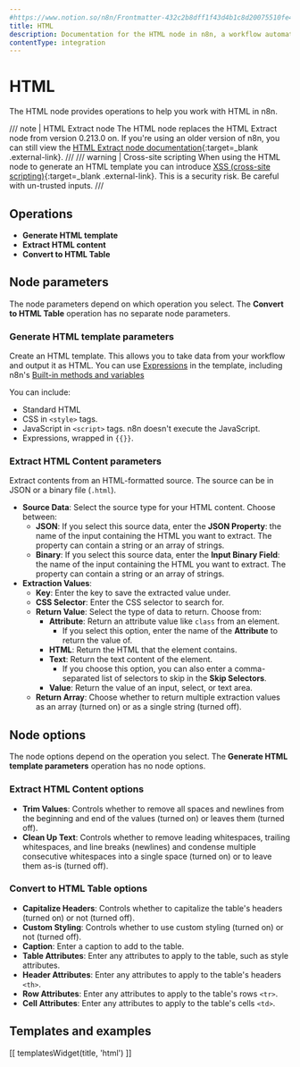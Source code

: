 ```yaml
---
#https://www.notion.so/n8n/Frontmatter-432c2b8dff1f43d4b1c8d20075510fe4
title: HTML
description: Documentation for the HTML node in n8n, a workflow automation platform. Includes guidance on usage, and links to examples.
contentType: integration
---
```


# HTML

The HTML node provides operations to help you work with HTML in n8n.

/// note | HTML Extract node
The HTML node replaces the HTML Extract node from version 0.213.0 on. If you're using an older version of n8n, you can still view the [HTML Extract node documentation](https://github.com/n8n-io/n8n-docs/blob/86fe33b681621e618e3adcab9a27e8605dbc23ad/docs/integrations/builtin/core-nodes/n8n-nodes-base.htmlextract.md){:target=_blank .external-link}.
///
/// warning | Cross-site scripting
When using the HTML node to generate an HTML template you can introduce [XSS (cross-site scripting)](https://owasp.org/www-community/attacks/xss/){:target=_blank .external-link}. This is a security risk. Be careful with un-trusted inputs.
///

## Operations

* **Generate HTML template**
* **Extract HTML content**
* **Convert to HTML Table**

## Node parameters

The node parameters depend on which operation you select. The **Convert to HTML Table** operation has no separate node parameters.

### Generate HTML template parameters

Create an HTML template. This allows you to take data from your workflow and output it as HTML. You can use [Expressions](/code/expressions/) in the template, including n8n's [Built-in methods and variables](/code/builtin/overview/)

You can include:

* Standard HTML
* CSS in `<style>` tags.
* JavaScript in `<script>` tags. n8n doesn't execute the JavaScript.
* Expressions, wrapped in `{{}}`.

### Extract HTML Content parameters

Extract contents from an HTML-formatted source. The source can be in JSON or a binary file (`.html`).

- **Source Data**: Select the source type for your HTML content. Choose between:
	* **JSON**: If you select this source data, enter the **JSON Property**: the name of the input containing the HTML you want to extract. The property can contain a string or an array of strings.
	* **Binary**: If you select this source data, enter the **Input Binary Field**: the name of the input containing the HTML you want to extract. The property can contain a string or an array of strings.
- **Extraction Values**:
	- **Key**: Enter the key to save the extracted value under.
	- **CSS Selector**: Enter the CSS selector to search for.
	- **Return Value**: Select the type of data to return. Choose from:
		- **Attribute**: Return an attribute value like `class` from an element.
			- If you select this option, enter the name of the **Attribute** to return the value of.
		- **HTML**: Return the HTML that the element contains.
		- **Text**: Return the text content of the element.
			- If you choose this option, you can also enter a comma-separated list of selectors to skip in the **Skip Selectors**.
		- **Value**: Return the value of an input, select, or text area.
	- **Return Array**: Choose whether to return multiple extraction values as an array (turned on) or as a single string (turned off).

## Node options

The node options depend on the operation you select. The **Generate HTML template parameters** operation has no node options.

### Extract HTML Content options

* **Trim Values**: Controls whether to remove all spaces and newlines from the beginning and end of the values (turned on) or leaves them (turned off).
* **Clean Up Text**: Controls whether to remove leading whitespaces, trailing whitespaces, and line breaks (newlines) and condense multiple consecutive whitespaces into a single space (turned on) or to leave them as-is (turned off).

### Convert to HTML Table options

* **Capitalize Headers**: Controls whether to capitalize the table's headers (turned on) or not (turned off).
* **Custom Styling**: Controls whether to use custom styling (turned on) or not (turned off).
* **Caption**: Enter a caption to add to the table.
* **Table Attributes**: Enter any attributes to apply to the table, such as style attributes.
* **Header Attributes**: Enter any attributes to apply to the table's headers `<th>`.
* **Row Attributes**: Enter any attributes to apply to the table's rows `<tr>`.
* **Cell Attributes**: Enter any attributes to apply to the table's cells `<td>`.

## Templates and examples

<!-- see https://www.notion.so/n8n/Pull-in-templates-for-the-integrations-pages-37c716837b804d30a33b47475f6e3780 -->
[[ templatesWidget(title, 'html') ]]
